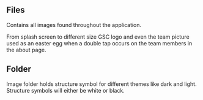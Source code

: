 ## Files
Contains all images found throughout the application. 

From splash screen to different size GSC logo and even the team picture used as an easter egg when a double tap occurs on the team members in the about page.

## Folder
Image folder holds structure symbol for different themes like dark and light. Structure symbols will either be white or black.

